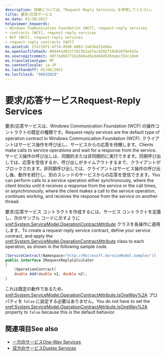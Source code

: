```yaml
---
description: 詳細については、「Request-Reply Services」を参照してください。
title: 要求/応答サービス
ms.date: 03/30/2017
helpviewer_keywords:
- Windows Communication Foundation [WCF], request-reply services
- contracts [WCF], request-reply services
- WCF [WCF], request-reply services
- request-reply contracts [WCF]
ms.assetid: 2fa710f1-47f4-4598-b063-3ab3bd22ebba
ms.openlocfilehash: 804441d91577623b2a5fac9292f183628f9e542e
ms.sourcegitcommit: ddf7edb67715a5b9a45e3dd44536dabc153c1de0
ms.translationtype: MT
ms.contentlocale: ja-JP
ms.lasthandoff: 02/06/2021
ms.locfileid: "99632829"
---
```

# <a name="request-reply-services"></a><span data-ttu-id="643f5-103">要求/応答サービス</span><span class="sxs-lookup"><span data-stu-id="643f5-103">Request-Reply Services</span></span>

<span data-ttu-id="643f5-104">要求/応答サービスは、Windows Communication Foundation (WCF) の操作コントラクトの既定の種類です。</span><span class="sxs-lookup"><span data-stu-id="643f5-104">Request-reply services are the default type of operation contract in Windows Communication Foundation (WCF).</span></span> <span data-ttu-id="643f5-105">クライアントはサービス操作を呼び出し、サービスからの応答を待機します。</span><span class="sxs-lookup"><span data-stu-id="643f5-105">Clients make calls to service operations and wait for a response from the service.</span></span> <span data-ttu-id="643f5-106">サービス操作の呼び出しは、同期的または非同期的に実行できます。同期呼び出しでは、応答を受信するか、呼び出しがタイムアウトするまで、クライアントがブロックされます。非同期呼び出しでは、クライアントはサービス操作の呼び出し後、動作を続行し、別のスレッドのサービスからの応答を受信できます。</span><span class="sxs-lookup"><span data-stu-id="643f5-106">You can perform calls to a service operation either synchronously, where the client blocks until it receives a response from the service or the call times, or asynchronously, where the client makes a call to the service operation, continues working, and receives the response from the service on another thread.</span></span>  
  
 <span data-ttu-id="643f5-107">要求/応答サービス コントラクトを作成するには、サービス コントラクトを定義し、次のサンプル コードに示すように <xref:System.ServiceModel.OperationContractAttribute> クラスを各操作に適用します。</span><span class="sxs-lookup"><span data-stu-id="643f5-107">To create a request-reply service contract, define your service contract, and apply the <xref:System.ServiceModel.OperationContractAttribute> class to each operation, as shown in the following sample code.</span></span>  
  
```csharp
[ServiceContract(Namespace="http://Microsoft.ServiceModel.Samples")]  
public interface IRequestReplyCalculator  
{  
    [OperationContract]  
    double Add(double n1, double n2);  
}  
```  
  
 <span data-ttu-id="643f5-108">これは既定の動作であるため、<xref:System.ServiceModel.OperationContractAttribute.IsOneWay%2A> プロパティを `false` に設定する必要はありません。</span><span class="sxs-lookup"><span data-stu-id="643f5-108">You do not have to set the  <xref:System.ServiceModel.OperationContractAttribute.IsOneWay%2A> property to `false` because this is the default behavior.</span></span>  
  
## <a name="see-also"></a><span data-ttu-id="643f5-109">関連項目</span><span class="sxs-lookup"><span data-stu-id="643f5-109">See also</span></span>

- [<span data-ttu-id="643f5-110">一方向サービス</span><span class="sxs-lookup"><span data-stu-id="643f5-110">One-Way Services</span></span>](one-way-services.md)
- [<span data-ttu-id="643f5-111">双方向サービス</span><span class="sxs-lookup"><span data-stu-id="643f5-111">Duplex Services</span></span>](duplex-services.md)
